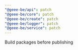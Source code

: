 ```yaml
---
"@geee-be/api": patch
"@geee-be/core": patch
"@geee-be/create": patch
"@geee-be/logger": patch
"@geee-be/service": patch
---
```


Build packages before publishing
